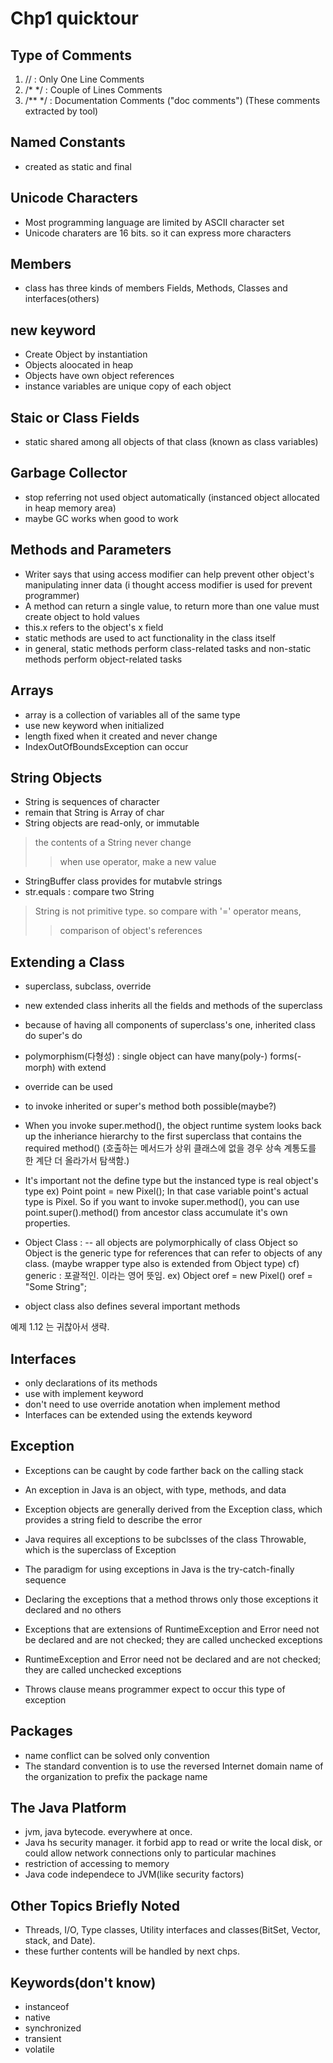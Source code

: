 # Chp1 quicktour


## Type of Comments
1. //		: Only One Line Comments
2. /* */	: Couple of Lines Comments
3. /** */	: Documentation Comments ("doc comments")
(These comments extracted by tool)


## Named Constants
- created as static and final


## Unicode Characters
- Most programming language are limited by ASCII character set
- Unicode charaters are 16 bits. so it can express more characters


## Members
- class has three kinds of members
Fields, Methods, Classes and interfaces(others)


## new keyword
- Create Object by instantiation
- Objects aloocated in heap
- Objects have own object references
- instance variables are
unique copy of each object 


## Staic or Class Fields
- static shared among all objects of that class
(known as class variables)


## Garbage Collector
- stop referring not used object automatically
(instanced object allocated in heap memory area)
- maybe GC works when good to work


## Methods and Parameters
- Writer says that using access modifier can help prevent
other object's manipulating inner data
(i thought access modifier is used for prevent programmer)
- A method can return a single value,
to return more than one value
must create object to hold values
- this.x refers to the object's x field
- static methods are used to act functionality in the class itself
- in general, static methods perform class-related tasks
and non-static methods perform object-related tasks


## Arrays
- array is a collection of variables all of the same type
- use new keyword when initialized
- length fixed when it created and never change
- IndexOutOfBoundsException can occur


## String Objects
- String is sequences of character
- remain that String is Array of char
- String objects are read-only, or immutable
> the contents of a String never change
>> when use operator, make a new value

- StringBuffer class provides for mutabvle strings
- str.equals : compare two String
> String is not primitive type. so compare with '=' operator means,
>> comparison of object's references


## Extending a Class
- superclass, subclass, override
- new extended class inherits all the fields and methods of the superclass
- because of having all components of superclass's one,
inherited class do super's do
- polymorphism(다형성) : single object can have many(poly-) forms(-morph) with extend
- override can be used

- to invoke inherited or super's method both possible(maybe?)
- When you invoke super.method(),
the object runtime system looks back up the inheriance hierarchy
to the first superclass that contains the required method()
(호출하는 메서드가 상위 클래스에 없을 경우 상속 계통도를 한 계단 더 올라가서 탐색함.)

- It's important not the define type but the instanced type is real object's type
ex) Point point = new Pixel();
In that case variable point's actual type is Pixel.
So if you want to invoke super.method(),
you can use point.super().method()
from ancestor class accumulate it's own properties.


- Object Class :
-- all objects are polymorphically of class Object
so Object is the generic type for references that can refer to objects of any class.
(maybe wrapper type also is extended from Object type)
cf) generic : 포괄적인. 이라는 영어 뜻임.
ex) Object oref = new Pixel()
oref = "Some String";
- object class also defines several important methods

예제 1.12 는 귀찮아서 생략.


## Interfaces
- only declarations of its methods
- use with implement keyword
- don't need to use override anotation when implement method
- Interfaces can be extended using the extends keyword


## Exception
- Exceptions can be caught by code farther back on the calling stack
- An exception in Java is an object, with type, methods, and data
- Exception objects are generally derived from the Exception class,
which provides a string field to describe the error
- Java requires all exceptions to be subclsses of the class Throwable,
which is the superclass of Exception

- The paradigm for using exceptions in Java is the try-catch-finally sequence
- Declaring the exceptions that a method throws only those exceptions 
it declared and no others
- Exceptions that are extensions of RuntimeException and Error need not be declared  and are not checked;
they are called unchecked exceptions

- RuntimeException and Error need not be declared and are not checked;
they are called unchecked exceptions
- Throws clause means programmer expect to occur this type of exception


## Packages
- name conflict can be solved only convention
- The standard convention is to use the reversed Internet domain name
of the organization to prefix the package name


## The Java Platform
- jvm, java bytecode. everywhere at once.
- Java hs security manager. it forbid app to read or write the local disk,
or could allow network connections only to particular machines
- restriction of accessing to memory
- Java code independece to JVM(like security factors)


## Other Topics Briefly Noted
- Threads, I/O, Type classes, Utility interfaces and classes(BitSet, Vector, stack, and Date).
- these further contents will be handled by next chps.



## Keywords(don't know)
- instanceof
- native
- synchronized
- transient
- volatile

